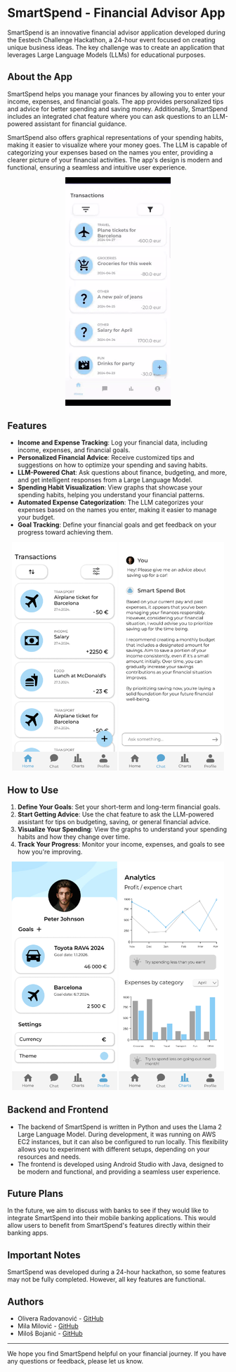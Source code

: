# SmartSpend - Financial Advisor App

SmartSpend is an innovative financial advisor application developed during the Eestech Challenge Hackathon, a 24-hour event focused on creating unique business ideas. The key challenge was to create an application that leverages Large Language Models (LLMs) for educational purposes.

## About the App
SmartSpend helps you manage your finances by allowing you to enter your income, expenses, and financial goals. The app provides personalized tips and advice for better spending and saving money. Additionally, SmartSpend includes an integrated chat feature where you can ask questions to an LLM-powered assistant for financial guidance.

SmartSpend also offers graphical representations of your spending habits, making it easier to visualize where your money goes. The LLM is capable of categorizing your expenses based on the names you enter, providing a clearer picture of your financial activities. The app's design is modern and functional, ensuring a seamless and intuitive user experience.

<div align="center">
  <img src="images/demo.gif" alt="Preview" width="240">
</div>

## Features
- **Income and Expense Tracking**: Log your financial data, including income, expenses, and financial goals.
- **Personalized Financial Advice**: Receive customized tips and suggestions on how to optimize your spending and saving habits.
- **LLM-Powered Chat**: Ask questions about finance, budgeting, and more, and get intelligent responses from a Large Language Model.
- **Spending Habit Visualization**: View graphs that showcase your spending habits, helping you understand your financial patterns.
- **Automated Expense Categorization**: The LLM categorizes your expenses based on the names you enter, making it easier to manage your budget.
- **Goal Tracking**: Define your financial goals and get feedback on your progress toward achieving them.

<p align="center">
  <img src="images/Transactions.png" width="240"/>
  <img src="images/Chat.png" width="240"/>
</p>

## How to Use
1. **Define Your Goals**: Set your short-term and long-term financial goals.
2. **Start Getting Advice**: Use the chat feature to ask the LLM-powered assistant for tips on budgeting, saving, or general financial advice.
3. **Visualize Your Spending**: View the graphs to understand your spending habits and how they change over time.
4. **Track Your Progress**: Monitor your income, expenses, and goals to see how you're improving.

<p align="center">
  <img src="images/Profile.png" width="240"/>
  <img src="images/Charts.png" width="240"/>
</p>

## Backend and Frontend
- The backend of SmartSpend is written in Python and uses the Llama 2 Large Language Model. During development, it was running on AWS EC2 instances, but it can also be configured to run locally. This flexibility allows you to experiment with different setups, depending on your resources and needs.
- The frontend is developed using Android Studio with Java, designed to be modern and functional, and providing a seamless user experience.

## Future Plans
In the future, we aim to discuss with banks to see if they would like to integrate SmartSpend into their mobile banking applications. This would allow users to benefit from SmartSpend's features directly within their banking apps.

## Important Notes
SmartSpend was developed during a 24-hour hackathon, so some features may not be fully completed. However, all key features are functional.

## Authors

- Olivera Radovanović - [GitHub](https://github.com/Olivera2708)
- Mila Milović - [GitHub](https://github.com/milamilovic)
- Miloš Bojanić - [GitHub](https://github.com/milosbojanic)

---

We hope you find SmartSpend helpful on your financial journey. If you have any questions or feedback, please let us know.
